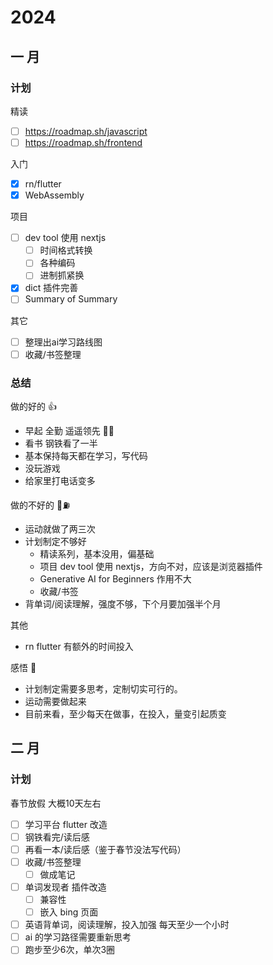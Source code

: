 # 2024
## 一 月

### 计划

精读
- [ ] https://roadmap.sh/javascript
- [ ] https://roadmap.sh/frontend

入门

- [x] rn/flutter 
- [x] WebAssembly

项目
- [ ] dev tool 使用 nextjs
	- [ ] 时间格式转换
	- [ ] 各种编码
	- [ ] 进制抓紧换
- [x] dict 插件完善
- [ ] Summary of Summary

其它
- [ ] 整理出ai学习路线图
- [ ] 收藏/书签整理

### 总结

做的好的 👍
- 早起 全勤 遥遥领先 🐂🍺
- 看书 钢铁看了一半
- 基本保持每天都在学习，写代码
- 没玩游戏
- 给家里打电话变多

做的不好的 💪⛽️
- 运动就做了两三次
- 计划制定不够好
	- 精读系列，基本没用，偏基础
	- 项目 dev tool 使用 nextjs，方向不对，应该是浏览器插件
	- Generative AI for Beginners 作用不大
	- 收藏/书签
- 背单词/阅读理解，强度不够，下个月要加强半个月

其他
- rn flutter 有额外的时间投入

感悟 🤔
- 计划制定需要多思考，定制切实可行的。
- 运动需要做起来
- 目前来看，至少每天在做事，在投入，量变引起质变

## 二 月

### 计划

春节放假 大概10天左右

- [ ] 学习平台 flutter 改造
- [ ] 钢铁看完/读后感
- [ ] 再看一本/读后感（鉴于春节没法写代码）
- [ ] 收藏/书签整理
	- [ ] 做成笔记
- [ ] 单词发现者 插件改造
	- [ ] 兼容性
	- [ ] 嵌入 bing 页面
- [ ] 英语背单词，阅读理解，投入加强 每天至少一个小时
- [ ] ai 的学习路径需要重新思考
- [ ] 跑步至少6次，单次3圈